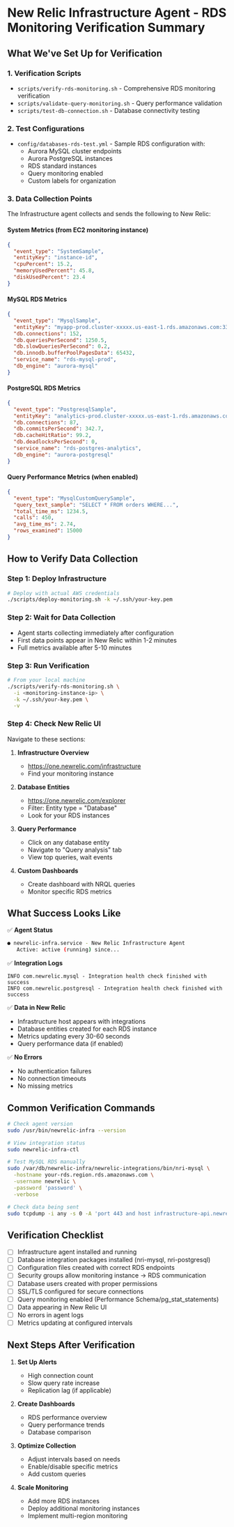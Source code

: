 # New Relic Infrastructure Agent - RDS Monitoring Verification Summary

## What We've Set Up for Verification

### 1. **Verification Scripts**
- `scripts/verify-rds-monitoring.sh` - Comprehensive RDS monitoring verification
- `scripts/validate-query-monitoring.sh` - Query performance validation
- `scripts/test-db-connection.sh` - Database connectivity testing

### 2. **Test Configurations**
- `config/databases-rds-test.yml` - Sample RDS configuration with:
  - Aurora MySQL cluster endpoints
  - Aurora PostgreSQL instances
  - RDS standard instances
  - Query monitoring enabled
  - Custom labels for organization

### 3. **Data Collection Points**

The Infrastructure agent collects and sends the following to New Relic:

#### System Metrics (from EC2 monitoring instance)
```json
{
  "event_type": "SystemSample",
  "entityKey": "instance-id",
  "cpuPercent": 15.2,
  "memoryUsedPercent": 45.8,
  "diskUsedPercent": 23.4
}
```

#### MySQL RDS Metrics
```json
{
  "event_type": "MysqlSample",
  "entityKey": "myapp-prod.cluster-xxxxx.us-east-1.rds.amazonaws.com:3306",
  "db.connections": 152,
  "db.queriesPerSecond": 1250.5,
  "db.slowQueriesPerSecond": 0.2,
  "db.innodb.bufferPoolPagesData": 65432,
  "service_name": "rds-mysql-prod",
  "db_engine": "aurora-mysql"
}
```

#### PostgreSQL RDS Metrics
```json
{
  "event_type": "PostgresqlSample",
  "entityKey": "analytics-prod.cluster-xxxxx.us-east-1.rds.amazonaws.com:5432",
  "db.connections": 87,
  "db.commitsPerSecond": 342.7,
  "db.cacheHitRatio": 99.2,
  "db.deadlocksPerSecond": 0,
  "service_name": "rds-postgres-analytics",
  "db_engine": "aurora-postgresql"
}
```

#### Query Performance Metrics (when enabled)
```json
{
  "event_type": "MysqlCustomQuerySample",
  "query_text_sample": "SELECT * FROM orders WHERE...",
  "total_time_ms": 1234.5,
  "calls": 450,
  "avg_time_ms": 2.74,
  "rows_examined": 15000
}
```

## How to Verify Data Collection

### Step 1: Deploy Infrastructure
```bash
# Deploy with actual AWS credentials
./scripts/deploy-monitoring.sh -k ~/.ssh/your-key.pem
```

### Step 2: Wait for Data Collection
- Agent starts collecting immediately after configuration
- First data points appear in New Relic within 1-2 minutes
- Full metrics available after 5-10 minutes

### Step 3: Run Verification
```bash
# From your local machine
./scripts/verify-rds-monitoring.sh \
  -i <monitoring-instance-ip> \
  -k ~/.ssh/your-key.pem \
  -v
```

### Step 4: Check New Relic UI

Navigate to these sections:

1. **Infrastructure Overview**
   - https://one.newrelic.com/infrastructure
   - Find your monitoring instance

2. **Database Entities**
   - https://one.newrelic.com/explorer
   - Filter: Entity type = "Database"
   - Look for your RDS instances

3. **Query Performance**
   - Click on any database entity
   - Navigate to "Query analysis" tab
   - View top queries, wait events

4. **Custom Dashboards**
   - Create dashboard with NRQL queries
   - Monitor specific RDS metrics

## What Success Looks Like

✅ **Agent Status**
```bash
● newrelic-infra.service - New Relic Infrastructure Agent
   Active: active (running) since...
```

✅ **Integration Logs**
```
INFO com.newrelic.mysql - Integration health check finished with success
INFO com.newrelic.postgresql - Integration health check finished with success
```

✅ **Data in New Relic**
- Infrastructure host appears with integrations
- Database entities created for each RDS instance
- Metrics updating every 30-60 seconds
- Query performance data (if enabled)

✅ **No Errors**
- No authentication failures
- No connection timeouts
- No missing metrics

## Common Verification Commands

```bash
# Check agent version
sudo /usr/bin/newrelic-infra --version

# View integration status
sudo newrelic-infra-ctl

# Test MySQL RDS manually
sudo /var/db/newrelic-infra/newrelic-integrations/bin/nri-mysql \
  -hostname your-rds.region.rds.amazonaws.com \
  -username newrelic \
  -password 'password' \
  -verbose

# Check data being sent
sudo tcpdump -i any -s 0 -A 'port 443 and host infrastructure-api.newrelic.com'
```

## Verification Checklist

- [ ] Infrastructure agent installed and running
- [ ] Database integration packages installed (nri-mysql, nri-postgresql)
- [ ] Configuration files created with correct RDS endpoints
- [ ] Security groups allow monitoring instance → RDS communication
- [ ] Database users created with proper permissions
- [ ] SSL/TLS configured for secure connections
- [ ] Query monitoring enabled (Performance Schema/pg_stat_statements)
- [ ] Data appearing in New Relic UI
- [ ] No errors in agent logs
- [ ] Metrics updating at configured intervals

## Next Steps After Verification

1. **Set Up Alerts**
   - High connection count
   - Slow query rate increase
   - Replication lag (if applicable)

2. **Create Dashboards**
   - RDS performance overview
   - Query performance trends
   - Database comparison

3. **Optimize Collection**
   - Adjust intervals based on needs
   - Enable/disable specific metrics
   - Add custom queries

4. **Scale Monitoring**
   - Add more RDS instances
   - Deploy additional monitoring instances
   - Implement multi-region monitoring